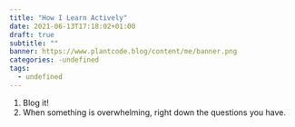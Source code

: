 ```yaml
---
title: "How I Learn Actively"
date: 2021-06-13T17:18:02+01:00
draft: true
subtitle: ""
banner: https://www.plantcode.blog/content/me/banner.png
categories: -undefined
tags:
  - undefined
---
```


1. Blog it!
2. When something is overwhelming, right down the questions you have.
